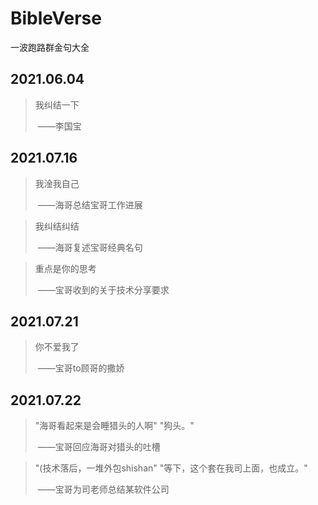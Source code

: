 # BibleVerse
一波跑路群金句大全

## 2021.06.04
> 我纠结一下
>
> ​								——李国宝

## 2021.07.16
> 我淦我自己
>
> ​								——海哥总结宝哥工作进展

> 我纠结纠结
>
> ​								——海哥复述宝哥经典名句

> 重点是你的思考
>
> ​								——宝哥收到的关于技术分享要求

## 2021.07.21
> 你不爱我了
>
> ​								——宝哥to顾哥的撒娇

## 2021.07.22
> "海哥看起来是会睡猎头的人啊"
> "狗头。"
>
> ​								——宝哥回应海哥对猎头的吐槽

> "(技术落后，一堆外包shishan"
> "等下，这个套在我司上面，也成立。"
>
> ​								——宝哥为司老师总结某软件公司
